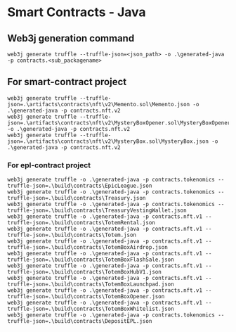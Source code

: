 # Smart Contracts - Java

## Web3j generation command
```web3j generate truffle --truffle-json=<json_path> -o .\generated-java -p contracts.<sub_packagename>``` 

## For smart-contract project

```
web3j generate truffle --truffle-json=.\artifacts\contracts\nft\v2\Memento.sol\Memento.json -o .\generated-java -p contracts.nft.v2
web3j generate truffle --truffle-json=.\artifacts\contracts\nft\v2\MysteryBoxOpener.sol\MysteryBoxOpener.json -o .\generated-java -p contracts.nft.v2
web3j generate truffle --truffle-json=.\artifacts\contracts\nft\v2\MysteryBox.sol\MysteryBox.json -o .\generated-java -p contracts.nft.v2
```

### For epl-contract project
```
web3j generate truffle -o .\generated-java -p contracts.tokenomics --truffle-json=.\build\contracts\EpicLeague.json 
web3j generate truffle -o .\generated-java -p contracts.tokenomics --truffle-json=.\build\contracts\Treasury.json 
web3j generate truffle -o .\generated-java -p contracts.tokenomics --truffle-json=.\build\contracts\TreasuryVestingWallet.json 
web3j generate truffle -o .\generated-java -p contracts.nft.v1 --truffle-json=.\build\contracts\TotemRental.json 
web3j generate truffle -o .\generated-java -p contracts.nft.v1 --truffle-json=.\build\contracts\Totem.json 
web3j generate truffle -o .\generated-java -p contracts.nft.v1 --truffle-json=.\build\contracts\TotemBoxAirdrop.json
web3j generate truffle -o .\generated-java -p contracts.nft.v1 --truffle-json=.\build\contracts\TotemBoxFlashSale.json
web3j generate truffle -o .\generated-java -p contracts.nft.v1 --truffle-json=.\build\contracts\TotemBoxHubV1.json
web3j generate truffle -o .\generated-java -p contracts.nft.v1 --truffle-json=.\build\contracts\TotemBoxLaunchpad.json
web3j generate truffle -o .\generated-java -p contracts.nft.v1 --truffle-json=.\build\contracts\TotemBoxOpener.json
web3j generate truffle -o .\generated-java -p contracts.nft.v1 --truffle-json=.\build\contracts\TotemBoxWhitelist.json
web3j generate truffle -o .\generated-java -p contracts.tokenomics --truffle-json=.\build\contracts\DepositEPL.json
```